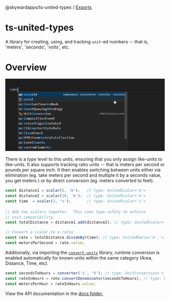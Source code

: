 @skywardapps/ts-united-types / [Exports](modules.md)

# ts-united-types

A library for creating, using, and tracking  `unit`-ed numbers -- that is, 'meters', 'seconds', 'volts', etc.

# Overview

![Animated code example](docs/UnitTypes.gif)

There is a _type_ level to this units, ensuring that you only assign like-units to like-units.  It also supports tracking
ratio units -- that is meters per second or pounds per square inch.  It then enables switching between units either via
elimination (eg. take meters per second and multiple it by a seconds value, you get meters ) or by direct conversion 
(eg. meters converted to feet).

```typescript
const distance1 = scalar(5, 'm');	// type: UnitedScalar<'m'>
const distance2 = scalar(10, 'm');	// type: UnitedScalar<'m'>
const time  = scalar(3, 's');		// type: UnitedScalar<'s'>

// Add two scalars together.  This uses type-safety to enforce 
// unit compatibility.
const totalDistance = distance1.add(distance2); // type: UnitedScalar<'m'>
```

```typescript
// Convert a scalar to a ratio
const rate = totalDistance.divideBy(time); // type: UnitedRatio<'m','s'>, meters/second
const metersPerSecond = rate.value;
```

Additionally, via importing the [`convert-units`](https://github.com/convert-units/convert-units) library, runtime conversion
is enabled automatically for known units within the same category (Area, Distance, Time, etc).

```typescript
const secondsToHours = converter('s', 'h');	// type: UnitConversion<'s', 'h'>
const rateInHours = rate.convertDenominator(secondsToHours); // type: UnitedRatio<'m','h'> now meters/hour and the value has changed accordingly.
const metersPerHour = rateInHours.value;
```

View the API documentation in the [docs folder.](docs/generated/modules.md)
